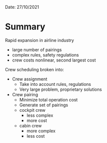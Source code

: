 Date: 27/10/2021

# Summary
Rapid expansion in airline industry
- large number of pairings
- complex rules, safety regulations
- crew costs nonlinear, second largest cost

Crew scheduling broken into:
- Crew assignment
	- Take into account rules, regulations
	- Very large problem, proprietary solutions
- Crew pairing
	- Minimize total operation cost
	- Generate set of pairings
	- cockpit crew
		- less complex
		- more cost
	- cabin crew
		- more complex
		- less cost